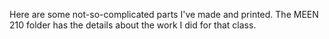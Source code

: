 Here are some not-so-complicated parts I've made and printed. The MEEN 210 folder has the details about the work I did for that class.
